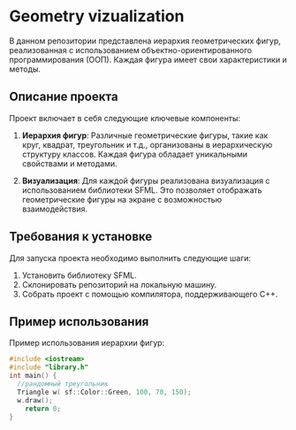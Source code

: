 
# Geometry vizualization

В данном репозитории представлена иерархия геометрических фигур, реализованная с использованием объектно-ориентированного программирования (ООП). Каждая фигура имеет свои характеристики и методы.

## Описание проекта

Проект включает в себя следующие ключевые компоненты:

1. **Иерархия фигур**: Различные геометрические фигуры, такие как круг, квадрат, треугольник и т.д., организованы в иерархическую структуру классов. Каждая фигура обладает уникальными свойствами и методами.

2. **Визуализация**: Для каждой фигуры реализована визуализация с использованием библиотеки SFML. Это позволяет отображать геометрические фигуры на экране с возможностью взаимодействия.

## Требования к установке

Для запуска проекта необходимо выполнить следующие шаги:

1. Установить библиотеку SFML.
2. Склонировать репозиторий на локальную машину.
3. Собрать проект с помощью компилятора, поддерживающего C++.

## Пример использования

Пример использования иерархии фигур:

```cpp
#include <iostream>
#include "library.h"
int main() {
  //рандомный треугольник
  Triangle w( sf::Color::Green, 100, 70, 150);
  w.draw();
    return 0;
}
```

